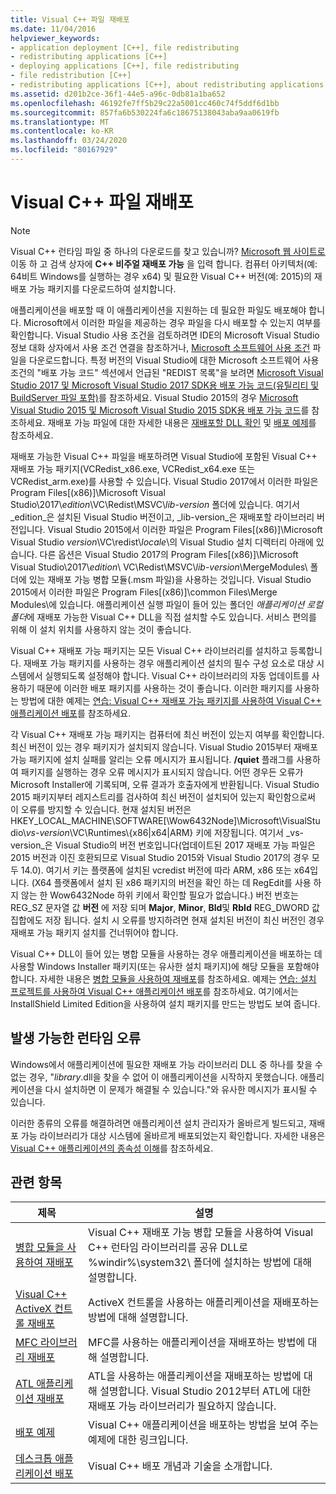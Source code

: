 ```yaml
---
title: Visual C++ 파일 재배포
ms.date: 11/04/2016
helpviewer_keywords:
- application deployment [C++], file redistributing
- redistributing applications [C++]
- deploying applications [C++], file redistributing
- file redistribution [C++]
- redistributing applications [C++], about redistributing applications
ms.assetid: d201b2ce-36f1-44e5-a96c-0db81a1ba652
ms.openlocfilehash: 46192fe7ff5b29c22a5001cc460c74f5ddf6d1bb
ms.sourcegitcommit: 857fa6b530224fa6c18675138043aba9aa0619fb
ms.translationtype: MT
ms.contentlocale: ko-KR
ms.lasthandoff: 03/24/2020
ms.locfileid: "80167929"
---
```

# <a name="redistributing-visual-c-files"></a>Visual C++ 파일 재배포

> [!NOTE]
> Visual C++ 런타임 파일 중 하나의 다운로드를 찾고 있습니까? [Microsoft 웹 사이트로](https://www.microsoft.com/) 이동 하 고 검색 상자에  **C++ 비주얼 재배포 가능** 을 입력 합니다. 컴퓨터 아키텍처(예: 64비트 Windows를 실행하는 경우 x64) 및 필요한 Visual C++ 버전(예: 2015)의 재배포 가능 패키지를 다운로드하여 설치합니다.

애플리케이션을 배포할 때 이 애플리케이션을 지원하는 데 필요한 파일도 배포해야 합니다. Microsoft에서 이러한 파일을 제공하는 경우 파일을 다시 배포할 수 있는지 여부를 확인합니다. Visual Studio 사용 조건을 검토하려면 IDE의 Microsoft Visual Studio 정보 대화 상자에서 사용 조건 연결을 참조하거나, [Microsoft 소프트웨어 사용 조건](https://visualstudio.microsoft.com/license-terms/mlt687465/) 파일을 다운로드합니다. 특정 버전의 Visual Studio에 대한 Microsoft 소프트웨어 사용 조건의 "배포 가능 코드" 섹션에서 언급된 "REDIST 목록"을 보려면 [Microsoft Visual Studio 2017 및 Microsoft Visual Studio 2017 SDK용 배포 가능 코드(유틸리티 및 BuildServer 파일 포함)](/visualstudio/productinfo/2017-redistribution-vs)를 참조하세요. Visual Studio 2015의 경우 [Microsoft Visual Studio 2015 및 Microsoft Visual Studio 2015 SDK용 배포 가능 코드](/visualstudio/productinfo/2015-redistribution-vs)를 참조하세요. 재배포 가능 파일에 대한 자세한 내용은 [재배포할 DLL 확인](determining-which-dlls-to-redistribute.md) 및 [배포 예제](deployment-examples.md)를 참조하세요.

재배포 가능한 Visual C++ 파일을 배포하려면 Visual Studio에 포함된 Visual C++ 재배포 가능 패키지(VCRedist\_x86.exe, VCRedist\_x64.exe 또는 VCRedist\_arm.exe)를 사용할 수 있습니다. Visual Studio 2017에서 이러한 파일은 Program Files[(x86)]\\Microsoft Visual Studio\\2017\\_edition_\\VC\\Redist\\MSVC\\_lib-version_ 폴더에 있습니다. 여기서 _edition_은 설치된 Visual Studio 버전이고, _lib-version_은 재배포할 라이브러리 버전입니다. Visual Studio 2015에서 이러한 파일은 Program Files[(x86)]\Microsoft Visual Studio *version*\VC\redist\\*locale*\\의 Visual Studio 설치 디렉터리 아래에 있습니다. 다른 옵션은 Visual Studio 2017의 Program Files[(x86)]\\Microsoft Visual Studio\\2017\\_edition_\\ VC\\Redist\\MSVC\\_lib-version_\\MergeModules\\ 폴더에 있는 재배포 가능 병합 모듈(.msm 파일)을 사용하는 것입니다. Visual Studio 2015에서 이러한 파일은 Program Files[(x86)]\common Files\Merge Modules\\에 있습니다. 애플리케이션 실행 파일이 들어 있는 폴더인 *애플리케이션 로컬 폴더*에 재배포 가능한 Visual C++ DLL을 직접 설치할 수도 있습니다. 서비스 편의를 위해 이 설치 위치를 사용하지 않는 것이 좋습니다.

Visual C++ 재배포 가능 패키지는 모든 Visual C++ 라이브러리를 설치하고 등록합니다. 재배포 가능 패키지를 사용하는 경우 애플리케이션 설치의 필수 구성 요소로 대상 시스템에서 실행되도록 설정해야 합니다. Visual C++ 라이브러리의 자동 업데이트를 사용하기 때문에 이러한 배포 패키지를 사용하는 것이 좋습니다. 이러한 패키지를 사용하는 방법에 대한 예제는 [연습: Visual C++ 재배포 가능 패키지를 사용하여 Visual C++ 애플리케이션 배포](deploying-visual-cpp-application-by-using-the-vcpp-redistributable-package.md)를 참조하세요.

각 Visual C++ 재배포 가능 패키지는 컴퓨터에 최신 버전이 있는지 여부를 확인합니다. 최신 버전이 있는 경우 패키지가 설치되지 않습니다. Visual Studio 2015부터 재배포 가능 패키지에 설치 실패를 알리는 오류 메시지가 표시됩니다. **/quiet** 플래그를 사용하여 패키지를 실행하는 경우 오류 메시지가 표시되지 않습니다. 어떤 경우든 오류가 Microsoft Installer에 기록되며, 오류 결과가 호출자에게 반환됩니다. Visual Studio 2015 패키지부터 레지스트리를 검사하여 최신 버전이 설치되어 있는지 확인함으로써 이 오류를 방지할 수 있습니다. 현재 설치된 버전은 HKEY_LOCAL_MACHINE\SOFTWARE[\Wow6432Node]\Microsoft\VisualStudio\\_vs-version_\VC\Runtimes\\{x86|x64|ARM} 키에 저장됩니다. 여기서 _vs-version_은 Visual Studio의 버전 번호입니다(업데이트된 2017 재배포 가능 파일은 2015 버전과 이진 호환되므로 Visual Studio 2015와 Visual Studio 2017의 경우 모두 14.0). 여기서 키는 플랫폼에 설치된 vcredist 버전에 따라 ARM, x86 또는 x64입니다. (X64 플랫폼에서 설치 된 x86 패키지의 버전을 확인 하는 데 RegEdit를 사용 하지 않는 한 Wow6432Node 하위 키에서 확인할 필요가 없습니다.) 버전 번호는 REG_SZ 문자열 값 **버전** 에 저장 되며 **Major**, **Minor**, **Bld**및 **Rbld** REG_DWORD 값 집합에도 저장 됩니다. 설치 시 오류를 방지하려면 현재 설치된 버전이 최신 버전인 경우 재배포 가능 패키지 설치를 건너뛰어야 합니다.

Visual C++ DLL이 들어 있는 병합 모듈을 사용하는 경우 애플리케이션을 배포하는 데 사용할 Windows Installer 패키지(또는 유사한 설치 패키지)에 해당 모듈을 포함해야 합니다. 자세한 내용은 [병합 모듈을 사용하여 재배포](redistributing-components-by-using-merge-modules.md)를 참조하세요. 예제는 [연습: 설치 프로젝트를 사용하여 Visual C++ 애플리케이션 배포](walkthrough-deploying-a-visual-cpp-application-by-using-a-setup-project.md)를 참조하세요. 여기에서는 InstallShield Limited Edition을 사용하여 설치 패키지를 만드는 방법도 보여 줍니다.

## <a name="potential-run-time-errors"></a>발생 가능한 런타임 오류

Windows에서 애플리케이션에 필요한 재배포 가능 라이브러리 DLL 중 하나를 찾을 수 없는 경우, "*library*.dll을 찾을 수 없어 이 애플리케이션을 시작하지 못했습니다. 애플리케이션을 다시 설치하면 이 문제가 해결될 수 있습니다."와 유사한 메시지가 표시될 수 있습니다.

이러한 종류의 오류를 해결하려면 애플리케이션 설치 관리자가 올바르게 빌드되고, 재배포 가능 라이브러리가 대상 시스템에 올바르게 배포되었는지 확인합니다. 자세한 내용은 [Visual C++ 애플리케이션의 종속성 이해](understanding-the-dependencies-of-a-visual-cpp-application.md)를 참조하세요.

## <a name="related-topics"></a>관련 항목

|제목|설명|
|-----------|-----------------|
|[병합 모듈을 사용하여 재배포](redistributing-components-by-using-merge-modules.md)|Visual C++ 재배포 가능 병합 모듈을 사용하여 Visual C++ 런타임 라이브러리를 공유 DLL로 %windir%\system32\ 폴더에 설치하는 방법에 대해 설명합니다.|
|[Visual C++ ActiveX 컨트롤 재배포](redistributing-visual-cpp-activex-controls.md)|ActiveX 컨트롤을 사용하는 애플리케이션을 재배포하는 방법에 대해 설명합니다.|
|[MFC 라이브러리 재배포](redistributing-the-mfc-library.md)|MFC를 사용하는 애플리케이션을 재배포하는 방법에 대해 설명합니다.|
|[ATL 애플리케이션 재배포](redistributing-an-atl-application.md)|ATL을 사용하는 애플리케이션을 재배포하는 방법에 대해 설명합니다. Visual Studio 2012부터 ATL에 대한 재배포 가능 라이브러리가 필요하지 않습니다.|
|[배포 예제](deployment-examples.md)|Visual C++ 애플리케이션을 배포하는 방법을 보여 주는 예제에 대한 링크입니다.|
|[데스크톱 애플리케이션 배포](deploying-native-desktop-applications-visual-cpp.md)|Visual C++ 배포 개념과 기술을 소개합니다.|
